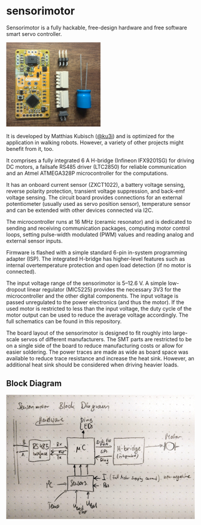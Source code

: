 # sensorimotor
Sensorimotor is a fully hackable, free-design hardware and free software smart servo controller.

<img src="img/ux0_rev1_assembly.jpg" alt="Sensorimotor" width="50%">

It is developed by Matthias Kubisch ([@ku3i](https://www.github.com/ku3i)) and is optimized for the application in
walking robots. However, a variety of other projects might benefit from it, too.

It comprises a fully integrated 6 A H-bridge (Infineon IFX9201SG) for
driving DC motors, a failsafe RS485 driver (LTC2850) for reliable communication and an Atmel
ATMEGA328P microcontroller for the computations. 

It has an onboard current sensor (ZXCT1022), a battery voltage sensing, reverse polarity protection, transient voltage
suppression, and back-emf voltage sensing. The circuit board provides connections for
an external potentiometer (usually used as servo position sensor), temperature sensor and can be extended with other devices connected via I2C.

The microcontroller runs at 16 MHz (ceramic resonator) and is dedicated to sending and receiving communication packages, computing motor control loops, setting
pulse-width modulated (PWM) values and reading analog and external sensor inputs.

Firmware is flashed with a simple standard 6-pin in-system programming adapter (ISP). The integrated H-bridge has higher-level features such as internal overtemperature protection and open load detection (if no motor is connected). 

The input voltage range of the sensorimotor is 5–12.6 V. A simple low-dropout linear regulator (MIC5225) provides the necessary 3V3 for the microcontroller and the other digital components. The input voltage is passed unregulated to the power electronics (and thus the motor). If the used motor is restricted to less than the input
voltage, the duty cycle of the motor output can be used to reduce the average voltage accordingly. The full schematics can be found in this repository.

The board layout of the sensorimotor is designed to fit roughly into large-scale servos of different manufacturers. The SMT parts are restricted to be on a single side of the board to reduce manufacturing costs or allow for easier soldering. The power traces are made as wide as board space was available to reduce trace resistance and increase the heat sink. However, an additional heat sink should be considered when driving heavier loads.

## Block Diagram
![Block Diagram](/img/blockdiagram.jpg)
